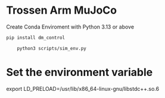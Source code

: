 # Trossen Arm MuJoCo

Create Conda Enviroment with Python 3.13 or above

```bash
pip install dm_control
```

```bash
    python3 scripts/sim_env.py
```

# Set the environment variable
export LD_PRELOAD=/usr/lib/x86_64-linux-gnu/libstdc++.so.6
